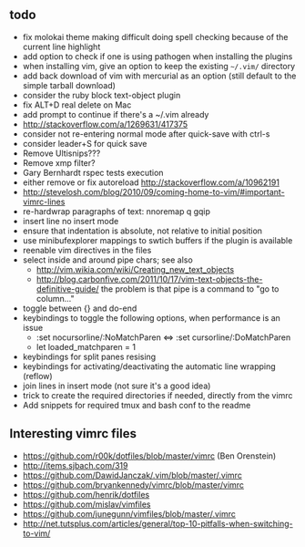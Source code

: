 todo
----

* fix molokai theme making difficult doing spell checking because of the current line highlight
* add option to check if one is using pathogen when installing the plugins
* when installing vim, give an option to keep the existing `~/.vim/` directory
* add back download of vim with mercurial as an option (still default to the simple tarball download)
* consider the ruby block text-object plugin
* fix ALT+D real delete on Mac
* add prompt to continue if there's a ~/.vim already
* <http://stackoverflow.com/a/1269631/417375>
* consider not re-entering normal mode after quick-save with ctrl-s
* consider leader+S for quick save
* Remove Ultisnips???
* Remove xmp filter?
* Gary Bernhardt rspec tests execution
* either remove or fix autoreload <http://stackoverflow.com/a/10962191>
* <http://stevelosh.com/blog/2010/09/coming-home-to-vim/#important-vimrc-lines>
* re-hardwrap paragraphs of text: nnoremap <leader>q gqip
* insert line no insert mode
* ensure that indentation is absolute, not relative to initial position
* use minibufexplorer mappings to swtich buffers if the plugin is available
* reenable vim directives in the files
* select inside and around pipe chars; see also
  - <http://vim.wikia.com/wiki/Creating_new_text_objects>
  - <http://blog.carbonfive.com/2011/10/17/vim-text-objects-the-definitive-guide/>
  the problem is that pipe is a command to "go to column..."
* toggle between {} and do-end
* keybindings to toggle the following options, when performance is an issue
  * :set nocursorline/:NoMatchParen <=> :set cursorline/:DoMatchParen
  * let loaded_matchparen = 1
* keybindings for split panes resising
* keybindings for activating/deactivating the automatic line wrapping (reflow)
* join lines in insert mode (not sure it's a good idea)
* trick to create the required directories if needed, directly from the vimrc
* Add snippets for required tmux and bash conf to the readme

Interesting vimrc files
-----------------------

* <https://github.com/r00k/dotfiles/blob/master/vimrc> (Ben Orenstein)
* <http://items.sjbach.com/319>
* <https://github.com/DawidJanczak/.vim/blob/master/.vimrc>
* <https://github.com/bryankennedy/vimrc/blob/master/vimrc>
* <https://github.com/henrik/dotfiles>
* <https://github.com/mislav/vimfiles>
* <https://github.com/junegunn/vimfiles/blob/master/.vimrc>
* <http://net.tutsplus.com/articles/general/top-10-pitfalls-when-switching-to-vim/>

